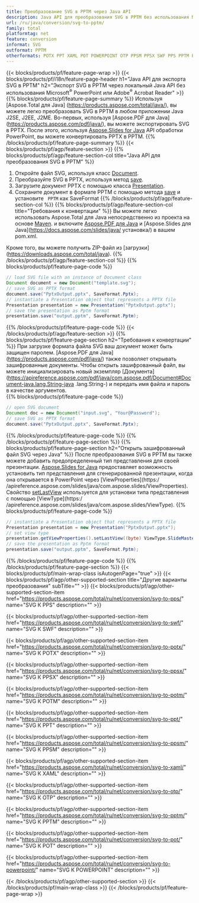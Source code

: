 ```yaml
---
title: Преобразование SVG в PPTM через Java API
description: Java API для преобразования SVG в PPTM без использования Microsoft Word
url: /ru/java/conversion/svg-to-pptm/
family: total
platformtag: net
feature: conversion
informat: SVG
outformat: PPTM
otherformats: POTX PPT XAML POT POWERPOINT OTP PPSM PPSX SWF PPS PPTM POTM
---
```

{{< blocks/products/pf/feature-page-wrap >}}
{{< blocks/products/pf/i18n/feature-page-header h1="Java API для экспорта SVG в PPTM" h2="Экспорт SVG в PPTM через локальный Java API без использования Microsoft<sup>&reg;</sup> PowerPoint или Adobe<sup>&reg;</sup> Acrobat Reader" >}}
{{% blocks/products/pf/feature-page-summary %}}
Используя [Aspose.Total для Java] (https://products.aspose.com/total/java/), вы можете легко преобразовать SVG в PPTM в любом приложении Java J2SE, J2EE, J2ME. Во-первых, используя [Aspose.PDF для Java] (https://products.aspose.com/pdf/java/), вы можете экспортировать SVG в PPTX. После этого, используя [Aspose.Slides for Java](https://products.aspose.com/slides/java/) API обработки PowerPoint, вы можете конвертировать PPTX в PPTM.
{{% /blocks/products/pf/feature-page-summary  %}}
{{< blocks/products/pf/agp/feature-section >}}
{{% blocks/products/pf/agp/feature-section-col title="Java API для преобразования SVG в PPTM" %}}
1. Откройте файл SVG, используя класс [Document](https://apireference.aspose.com/pdf/java/com.aspose.pdf/Document).
2. Преобразуйте SVG в PPTX, используя метод [save](https://apireference.aspose.com/pdf/java/com.aspose.pdf/Document#save-java.lang.String-int-).
3. Загрузите документ PPTX с помощью класса [Presentation](https://apireference.aspose.com/slides/java/com.aspose.slides/Presentation).
4. Сохраните документ в формате PPTM с помощью метода [save](https://apireference.aspose.com/slides/java/com.aspose.slides/Presentation#save-java.lang.String-int-) и установите ` PPTM` как SaveFormat
{{% /blocks/products/pf/agp/feature-section-col %}}
{{% blocks/products/pf/agp/feature-section-col title="Требования к конвертации" %}}
Вы можете легко использовать Aspose.Total для Java непосредственно из проекта на основе [Maven](https://repository.aspose.com/webapp/#/artifacts/browse/tree/General/repo/com/aspose/aspose-total). и включите [Aspose.PDF для Java](https://docs.aspose.com/pdf/java/installation/) и [Aspose.Slides для Java](https://docs.aspose.com/slides/java/ установка/) в вашем pom.xml.

Кроме того, вы можете получить ZIP-файл из [загрузки] (https://downloads.aspose.com/total/java).
{{% /blocks/products/pf/agp/feature-section-col %}}
{{% blocks/products/pf/feature-page-code %}}

```java
// load SVG file with an instance of Document class
Document document = new Document("template.svg");
// save SVG as PPTX format 
document.save("PptxOutput.pptx", SaveFormat.Pptx); 
// instantiate a Presentation object that represents a PPTX file
Presentation presentation = new Presentation("PptxOutput.pptx");
// save the presentation as Pptm format
presentation.save("output.pptm", SaveFormat.Pptm);   
```
{{% /blocks/products/pf/feature-page-code %}}
{{< /blocks/products/pf/agp/feature-section >}}
{{% blocks/products/pf/feature-page-section  h2="Требования к конвертации" %}}
При загрузке формата файла SVG ваш документ может быть защищен паролем. [Aspose.PDF для Java] (https://products.aspose.com/pdf/java/) также позволяет открывать зашифрованные документы. Чтобы открыть зашифрованный файл, вы можете инициализировать новый экземпляр [Документа](https://apireference.aspose.com/pdf/java/com.aspose.pdf/Document#Document-java.lang.String-java .lang.String-) и передать имя файла и пароль в качестве аргументов.  
{{% blocks/products/pf/feature-page-code %}}

```java
// open SVG document
Document doc = new Document("input.svg", "Your@Password");
// save SVG as PPTX format 
document.save("PptxOutput.pptx", SaveFormat.Pptx); 

```
{{% /blocks/products/pf/feature-page-code  %}}
{{% /blocks/products/pf/feature-page-section %}}
{{% blocks/products/pf/feature-page-section  h2="Открыть зашифрованный файл SVG через Java" %}}
После преобразования SVG в PPTM вы также можете добавить предопределенный тип представления для своей презентации. [Aspose.Slides for Java](https://products.aspose.com/slides/java/) предоставляет возможность установить тип представления для сгенерированной презентации, когда она открывается в PowerPoint через [ViewProperties](https:/ /apireference.aspose.com/slides/java/com.aspose.slides/ViewProperties). Свойство [setLastView](https://apireference.aspose.com/slides/java/com.aspose.slides/ViewProperties#setLastView-int-) используется для установки типа представления с помощью [ViewType](https:/ /apireference.aspose.com/slides/java/com.aspose.slides/ViewType). 
{{% blocks/products/pf/feature-page-code %}}

```java
// instantiate a Presentation object that represents a PPTX file
Presentation presentation = new Presentation("PptxOutput.pptx");
// set view type
presentation.getViewProperties().setLastView((byte) ViewType.SlideMasterView);
// save the presentation as Pptm format
presentation.save("output.pptm", SaveFormat.Pptm);    
```
{{% /blocks/products/pf/feature-page-code  %}}
{{% /blocks/products/pf/feature-page-section %}}
{{< blocks/products/pf/main-wrap-class isAutogenPage="true" >}}
{{< blocks/products/pf/agp/other-supported-section title="Другие варианты преобразования" subTitle="" >}}
{{< blocks/products/pf/agp/other-supported-section-item href="https://products.aspose.com/total/ru/net/conversion/svg-to-pps/" name="SVG К PPS" description="" >}}

{{< blocks/products/pf/agp/other-supported-section-item href="https://products.aspose.com/total/ru/net/conversion/svg-to-swf/" name="SVG К SWF" description="" >}}

{{< blocks/products/pf/agp/other-supported-section-item href="https://products.aspose.com/total/ru/net/conversion/svg-to-potx/" name="SVG К POTX" description="" >}}

{{< blocks/products/pf/agp/other-supported-section-item href="https://products.aspose.com/total/ru/net/conversion/svg-to-ppsx/" name="SVG К PPSX" description="" >}}

{{< blocks/products/pf/agp/other-supported-section-item href="https://products.aspose.com/total/ru/net/conversion/svg-to-potm/" name="SVG К POTM" description="" >}}

{{< blocks/products/pf/agp/other-supported-section-item href="https://products.aspose.com/total/ru/net/conversion/svg-to-ppt/" name="SVG К PPT" description="" >}}

{{< blocks/products/pf/agp/other-supported-section-item href="https://products.aspose.com/total/ru/net/conversion/svg-to-ppsm/" name="SVG К PPSM" description="" >}}

{{< blocks/products/pf/agp/other-supported-section-item href="https://products.aspose.com/total/ru/net/conversion/svg-to-xaml/" name="SVG К XAML" description="" >}}

{{< blocks/products/pf/agp/other-supported-section-item href="https://products.aspose.com/total/ru/net/conversion/svg-to-otp/" name="SVG К OTP" description="" >}}

{{< blocks/products/pf/agp/other-supported-section-item href="https://products.aspose.com/total/ru/net/conversion/svg-to-pptm/" name="SVG К PPTM" description="" >}}

{{< blocks/products/pf/agp/other-supported-section-item href="https://products.aspose.com/total/ru/net/conversion/svg-to-pot/" name="SVG К POT" description="" >}}

{{< blocks/products/pf/agp/other-supported-section-item href="https://products.aspose.com/total/ru/net/conversion/svg-to-powerpoint/" name="SVG К POWERPOINT" description="" >}}


{{< /blocks/products/pf/agp/other-supported-section >}}
{{< /blocks/products/pf/main-wrap-class >}}
{{< /blocks/products/pf/feature-page-wrap >}}